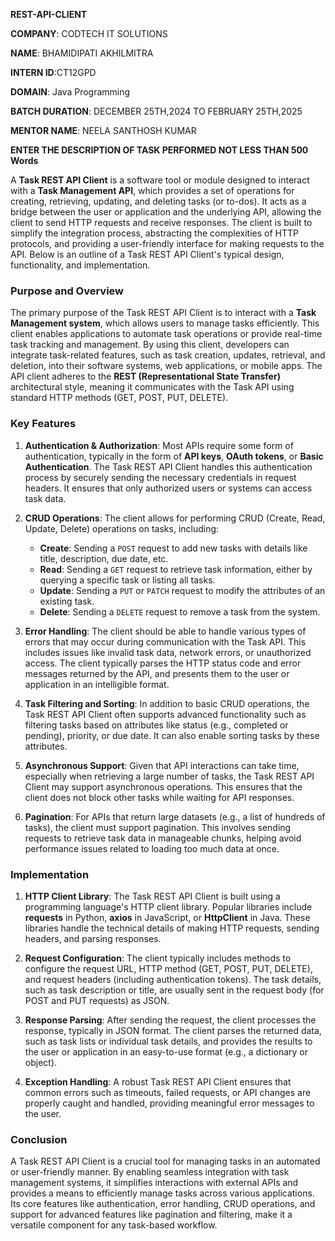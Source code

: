 **REST-API-CLIENT**

**COMPANY**: CODTECH IT SOLUTIONS

**NAME**: BHAMIDIPATI AKHILMITRA

**INTERN ID**:CT12GPD

**DOMAIN**: Java Programming

**BATCH DURATION**: DECEMBER 25TH,2024 TO FEBRUARY 25TH,2025

**MENTOR NAME**: NEELA SANTHOSH KUMAR

**ENTER THE DESCRIPTION OF TASK PERFORMED NOT LESS THAN 500 Words**


A **Task REST API Client** is a software tool or module designed to interact with a **Task Management API**, which provides a set of operations for creating, retrieving, updating, and deleting tasks (or to-dos). It acts as a bridge between the user or application and the underlying API, allowing the client to send HTTP requests and receive responses. The client is built to simplify the integration process, abstracting the complexities of HTTP protocols, and providing a user-friendly interface for making requests to the API. Below is an outline of a Task REST API Client's typical design, functionality, and implementation.

### Purpose and Overview

The primary purpose of the Task REST API Client is to interact with a **Task Management system**, which allows users to manage tasks efficiently. This client enables applications to automate task operations or provide real-time task tracking and management. By using this client, developers can integrate task-related features, such as task creation, updates, retrieval, and deletion, into their software systems, web applications, or mobile apps. The API client adheres to the **REST (Representational State Transfer)** architectural style, meaning it communicates with the Task API using standard HTTP methods (GET, POST, PUT, DELETE).

### Key Features

1. **Authentication & Authorization**: 
   Most APIs require some form of authentication, typically in the form of **API keys**, **OAuth tokens**, or **Basic Authentication**. The Task REST API Client handles this authentication process by securely sending the necessary credentials in request headers. It ensures that only authorized users or systems can access task data.

2. **CRUD Operations**: 
   The client allows for performing CRUD (Create, Read, Update, Delete) operations on tasks, including:
   - **Create**: Sending a `POST` request to add new tasks with details like title, description, due date, etc.
   - **Read**: Sending a `GET` request to retrieve task information, either by querying a specific task or listing all tasks.
   - **Update**: Sending a `PUT` or `PATCH` request to modify the attributes of an existing task.
   - **Delete**: Sending a `DELETE` request to remove a task from the system.

3. **Error Handling**: 
   The client should be able to handle various types of errors that may occur during communication with the Task API. This includes issues like invalid task data, network errors, or unauthorized access. The client typically parses the HTTP status code and error messages returned by the API, and presents them to the user or application in an intelligible format.

4. **Task Filtering and Sorting**:
   In addition to basic CRUD operations, the Task REST API Client often supports advanced functionality such as filtering tasks based on attributes like status (e.g., completed or pending), priority, or due date. It can also enable sorting tasks by these attributes.

5. **Asynchronous Support**: 
   Given that API interactions can take time, especially when retrieving a large number of tasks, the Task REST API Client may support asynchronous operations. This ensures that the client does not block other tasks while waiting for API responses.

6. **Pagination**: 
   For APIs that return large datasets (e.g., a list of hundreds of tasks), the client must support pagination. This involves sending requests to retrieve task data in manageable chunks, helping avoid performance issues related to loading too much data at once.

### Implementation

1. **HTTP Client Library**: 
   The Task REST API Client is built using a programming language's HTTP client library. Popular libraries include **requests** in Python, **axios** in JavaScript, or **HttpClient** in Java. These libraries handle the technical details of making HTTP requests, sending headers, and parsing responses.

2. **Request Configuration**: 
   The client typically includes methods to configure the request URL, HTTP method (GET, POST, PUT, DELETE), and request headers (including authentication tokens). The task details, such as task description or title, are usually sent in the request body (for POST and PUT requests) as JSON.

3. **Response Parsing**: 
   After sending the request, the client processes the response, typically in JSON format. The client parses the returned data, such as task lists or individual task details, and provides the results to the user or application in an easy-to-use format (e.g., a dictionary or object).

4. **Exception Handling**: 
   A robust Task REST API Client ensures that common errors such as timeouts, failed requests, or API changes are properly caught and handled, providing meaningful error messages to the user.

### Conclusion

A Task REST API Client is a crucial tool for managing tasks in an automated or user-friendly manner. By enabling seamless integration with task management systems, it simplifies interactions with external APIs and provides a means to efficiently manage tasks across various applications. Its core features like authentication, error handling, CRUD operations, and support for advanced features like pagination and filtering, make it a versatile component for any task-based workflow.
